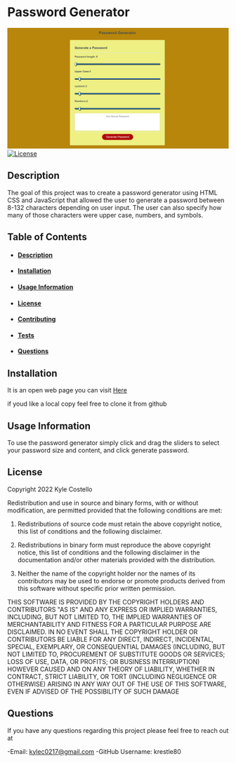 # Password Generator
![picture of the generator](images/this_site_pic.png)
[![License](https://img.shields.io/badge/License-BSD%203--Clause-blue.svg)](https://opensource.org/licenses/BSD-3-Clause) 

## Description
The goal of this project was to create a password generator using HTML CSS and JavaScript that allowed the user to generate a password between 8-132 characters depending on user input. The user can also specify how many of those characters were upper case, numbers, and symbols.
## Table of Contents
- #### [Description](##-description)
- #### [Installation](##-Installation)
- #### [Usage Information](##-usage-information)
- #### [License](##-license)
- #### [Contributing](##-contributing)
- #### [Tests](##-tests)
- #### [Questions](##-questions)



## Installation
It is an open web page you can visit [Here](https://krestle80.github.io/password_generator/)  

if youd like a local copy feel free to clone it from github
## Usage Information
To use the password generator simply click and drag the sliders to select your password size and content, and click generate password.
## License
Copyright 2022 Kyle Costello
 
 Redistribution and use in source and binary forms, with or without modification, are permitted provided that the following conditions are met:
 
 1. Redistributions of source code must retain the above copyright notice, this list of conditions and the following disclaimer.
 
 2. Redistributions in binary form must reproduce the above copyright notice, this list of conditions and the following disclaimer in the documentation and/or other materials provided with the distribution.
 
 3. Neither the name of the copyright holder nor the names of its contributors may be used to endorse or promote products derived from this software without specific prior written permission.
 
 THIS SOFTWARE IS PROVIDED BY THE COPYRIGHT HOLDERS AND CONTRIBUTORS "AS IS" AND ANY EXPRESS OR IMPLIED WARRANTIES, INCLUDING, BUT NOT LIMITED TO, THE IMPLIED WARRANTIES OF MERCHANTABILITY AND FITNESS FOR A PARTICULAR PURPOSE ARE DISCLAIMED. IN NO EVENT SHALL THE COPYRIGHT HOLDER OR CONTRIBUTORS BE LIABLE FOR ANY DIRECT, INDIRECT, INCIDENTAL, SPECIAL, EXEMPLARY, OR CONSEQUENTIAL DAMAGES (INCLUDING, BUT NOT LIMITED TO, PROCUREMENT OF SUBSTITUTE GOODS OR SERVICES; LOSS OF USE, DATA, OR PROFITS; OR BUSINESS INTERRUPTION) HOWEVER CAUSED AND ON ANY THEORY OF LIABILITY, WHETHER IN CONTRACT, STRICT LIABILITY, OR TORT (INCLUDING NEGLIGENCE OR OTHERWISE) ARISING IN ANY WAY OUT OF THE USE OF THIS SOFTWARE, EVEN IF ADVISED OF THE POSSIBILITY OF SUCH DAMAGE


## Questions
If you have any questions regarding this project please feel free to reach out at 

-Email: kylec0217@gmail.com 
-GitHub Username: krestle80 

